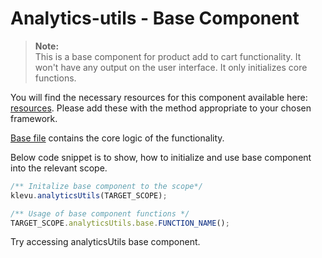 # Analytics-utils - Base Component

>**Note:**  
>This is a base component for product add to cart functionality.
>It won't have any output on the user interface. It only initializes core functions. 

You will find the necessary resources for this component available here:
[resources](/components/analytics-utils/resources). Please add these with the
method appropriate to your chosen framework. 

[Base file](/components/analytics-utils/resources/assets/js/klevu-analytics-utils.js) contains the core logic of the functionality.

Below code snippet is to show, how to initialize and use base component into the relevant scope.

```javascript
/** Initalize base component to the scope*/
klevu.analyticsUtils(TARGET_SCOPE);

/** Usage of base component functions */
TARGET_SCOPE.analyticsUtils.base.FUNCTION_NAME();
```

Try accessing analyticsUtils base component.